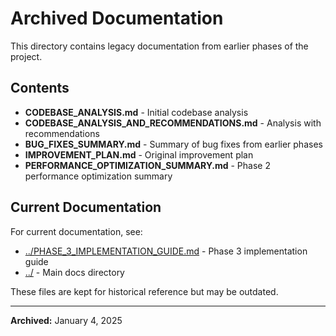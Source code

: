 # Archived Documentation

This directory contains legacy documentation from earlier phases of the project.

## Contents

- **CODEBASE_ANALYSIS.md** - Initial codebase analysis
- **CODEBASE_ANALYSIS_AND_RECOMMENDATIONS.md** - Analysis with recommendations
- **BUG_FIXES_SUMMARY.md** - Summary of bug fixes from earlier phases
- **IMPROVEMENT_PLAN.md** - Original improvement plan
- **PERFORMANCE_OPTIMIZATION_SUMMARY.md** - Phase 2 performance optimization summary

## Current Documentation

For current documentation, see:
- [../PHASE_3_IMPLEMENTATION_GUIDE.md](../PHASE_3_IMPLEMENTATION_GUIDE.md) - Phase 3 implementation guide
- [../](../) - Main docs directory

These files are kept for historical reference but may be outdated.

---

**Archived:** January 4, 2025
